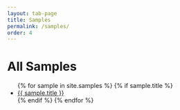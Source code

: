 ```yaml
---
layout: tab-page
title: Samples
permalink: /samples/
order: 4
---
```

# All Samples  

<div class="trigger">
  <ul>
  {% for sample in site.samples %}
    {% if sample.title %}
    <li><a class="page-link" href="{{ sample.url | prepend: site.baseurl }}">{{ sample.title }}</a></li>
    {% endif %}
  {% endfor %}
  </ul>
</div>
